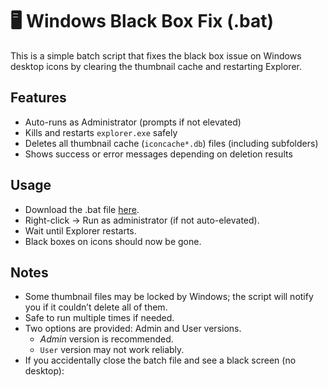 # 🖥️ Windows Black Box Fix (.bat)

This is a simple batch script that fixes the black box issue on Windows desktop icons by clearing the thumbnail cache and restarting Explorer.

## Features
- Auto-runs as Administrator (prompts if not elevated)  
- Kills and restarts `explorer.exe` safely  
- Deletes all thumbnail cache (`iconcache*.db`) files (including subfolders)
- Shows success or error messages depending on deletion results  

## Usage
- Download the .bat file [here](https://github.com/CreeperGuy0842/BlackBoxFix-Batch/releases).
- Right-click → Run as administrator (if not auto-elevated).
- Wait until Explorer restarts.
- Black boxes on icons should now be gone.

##  Notes
- Some thumbnail files may be locked by Windows; the script will notify you if it couldn’t delete all of them.  
- Safe to run multiple times if needed.
- Two options are provided: Admin and User versions.
  - *Admin* version is recommended.
  - `User` version may not work reliably.
- If you accidentally close the batch file and see a black screen (no desktop):
